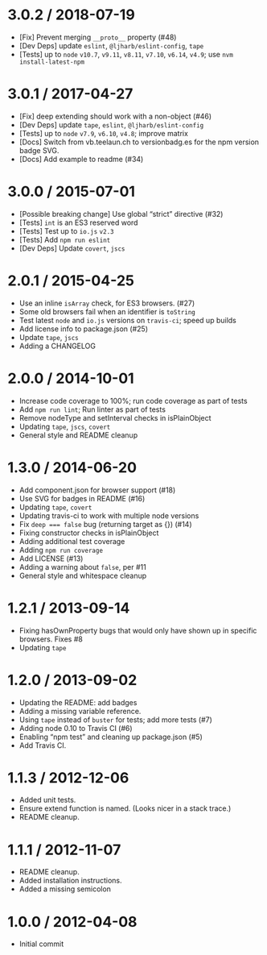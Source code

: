 3.0.2 / 2018-07-19
==================

-   \[Fix\] Prevent merging `__proto__` property (\#48)
-   \[Dev Deps\] update `eslint`, `@ljharb/eslint-config`, `tape`
-   \[Tests\] up to `node` `v10.7`, `v9.11`, `v8.11`, `v7.10`, `v6.14`, `v4.9`; use `nvm install-latest-npm`

3.0.1 / 2017-04-27
==================

-   \[Fix\] deep extending should work with a non-object (\#46)
-   \[Dev Deps\] update `tape`, `eslint`, `@ljharb/eslint-config`
-   \[Tests\] up to `node` `v7.9`, `v6.10`, `v4.8`; improve matrix
-   \[Docs\] Switch from vb.teelaun.ch to versionbadg.es for the npm version badge SVG.
-   \[Docs\] Add example to readme (\#34)

3.0.0 / 2015-07-01
==================

-   \[Possible breaking change\] Use global “strict” directive (\#32)
-   \[Tests\] `int` is an ES3 reserved word
-   \[Tests\] Test up to `io.js` `v2.3`
-   \[Tests\] Add `npm run eslint`
-   \[Dev Deps\] Update `covert`, `jscs`

2.0.1 / 2015-04-25
==================

-   Use an inline `isArray` check, for ES3 browsers. (\#27)
-   Some old browsers fail when an identifier is `toString`
-   Test latest `node` and `io.js` versions on `travis-ci`; speed up builds
-   Add license info to package.json (\#25)
-   Update `tape`, `jscs`
-   Adding a CHANGELOG

2.0.0 / 2014-10-01
==================

-   Increase code coverage to 100%; run code coverage as part of tests
-   Add `npm run lint`; Run linter as part of tests
-   Remove nodeType and setInterval checks in isPlainObject
-   Updating `tape`, `jscs`, `covert`
-   General style and README cleanup

1.3.0 / 2014-06-20
==================

-   Add component.json for browser support (\#18)
-   Use SVG for badges in README (\#16)
-   Updating `tape`, `covert`
-   Updating travis-ci to work with multiple node versions
-   Fix `deep === false` bug (returning target as {}) (\#14)
-   Fixing constructor checks in isPlainObject
-   Adding additional test coverage
-   Adding `npm run coverage`
-   Add LICENSE (\#13)
-   Adding a warning about `false`, per \#11
-   General style and whitespace cleanup

1.2.1 / 2013-09-14
==================

-   Fixing hasOwnProperty bugs that would only have shown up in specific browsers. Fixes \#8
-   Updating `tape`

1.2.0 / 2013-09-02
==================

-   Updating the README: add badges
-   Adding a missing variable reference.
-   Using `tape` instead of `buster` for tests; add more tests (\#7)
-   Adding node 0.10 to Travis CI (\#6)
-   Enabling “npm test” and cleaning up package.json (\#5)
-   Add Travis CI.

1.1.3 / 2012-12-06
==================

-   Added unit tests.
-   Ensure extend function is named. (Looks nicer in a stack trace.)
-   README cleanup.

1.1.1 / 2012-11-07
==================

-   README cleanup.
-   Added installation instructions.
-   Added a missing semicolon

1.0.0 / 2012-04-08
==================

-   Initial commit
